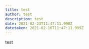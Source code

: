 ```yaml
---
title: test
author: test
description: test
date: 2021-02-23T11:47:11.990Z
datetaken: 2021-02-16T11:47:11.999Z
---
```

test